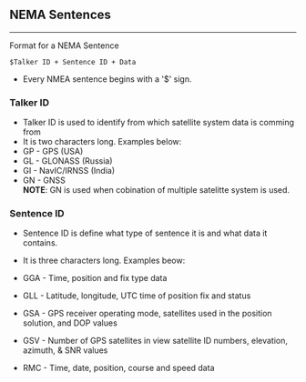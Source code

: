 ## NEMA Sentences

---

Format for a NEMA Sentence

`$Talker ID + Sentence ID + Data`

- Every NMEA sentence begins with a '$' sign.

### Talker ID

- Talker ID is used to identify from which satellite system data is comming from
- It is two characters long. Examples below:
- GP - GPS (USA)
- GL - GLONASS (Russia)
- GI - NavIC/IRNSS (India)
- GN - GNSS  
  **NOTE**: GN is used when cobination of multiple satelitte system is used.

### Sentence ID

- Sentence ID is define what type of sentence it is and what data it contains.
- It is three characters long. Examples beow:
- GGA - Time, position and fix type data
- GLL - Latitude, longitude, UTC time of position fix and status
- GSA - GPS receiver operating mode, satellites used in the position solution, and DOP values

- GSV - Number of GPS satellites in view satellite ID numbers, elevation, azimuth, & SNR values
- RMC - Time, date, position, course and speed data

